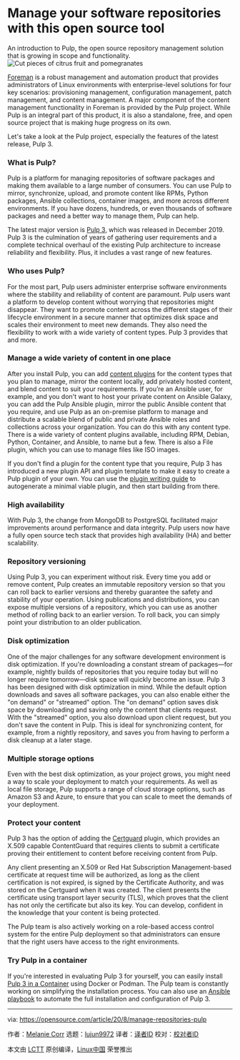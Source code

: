 [#]: collector: (lujun9972)
[#]: translator: (geekpi)
[#]: reviewer: ( )
[#]: publisher: ( )
[#]: url: ( )
[#]: subject: (Manage your software repositories with this open source tool)
[#]: via: (https://opensource.com/article/20/8/manage-repositories-pulp)
[#]: author: (Melanie Corr https://opensource.com/users/melanie-corr)

Manage your software repositories with this open source tool
======
An introduction to Pulp, the open source repository management solution
that is growing in scope and functionality.
![Cut pieces of citrus fruit and pomegranates][1]

[Foreman][2] is a robust management and automation product that provides administrators of Linux environments with enterprise-level solutions for four key scenarios: provisioning management, configuration management, patch management, and content management. A major component of the content management functionality in Foreman is provided by the Pulp project. While Pulp is an integral part of this product, it is also a standalone, free, and open source project that is making huge progress on its own.

Let's take a look at the Pulp project, especially the features of the latest release, Pulp 3.

### What is Pulp?

Pulp is a platform for managing repositories of software packages and making them available to a large number of consumers. You can use Pulp to mirror, synchronize, upload, and promote content like RPMs, Python packages, Ansible collections, container images, and more across different environments. If you have dozens, hundreds, or even thousands of software packages and need a better way to manage them, Pulp can help.

The latest major version is [Pulp 3][3], which was released in December 2019. Pulp 3 is the culmination of years of gathering user requirements and a complete technical overhaul of the existing Pulp architecture to increase reliability and flexibility. Plus, it includes a vast range of new features.

### Who uses Pulp?

For the most part, Pulp users administer enterprise software environments where the stability and reliability of content are paramount. Pulp users want a platform to develop content without worrying that repositories might disappear. They want to promote content across the different stages of their lifecycle environment in a secure manner that optimizes disk space and scales their environment to meet new demands. They also need the flexibility to work with a wide variety of content types. Pulp 3 provides that and more.

### Manage a wide variety of content in one place

After you install Pulp, you can add [content plugins][4] for the content types that you plan to manage, mirror the content locally, add privately hosted content, and blend content to suit your requirements. If you’re an Ansible user, for example, and you don't want to host your private content on Ansible Galaxy, you can add the Pulp Ansible plugin, mirror the public Ansible content that you require, and use Pulp as an on-premise platform to manage and distribute a scalable blend of public and private Ansible roles and collections across your organization. You can do this with any content type. There is a wide variety of content plugins available, including RPM, Debian, Python, Container, and Ansible, to name but a few. There is also a File plugin, which you can use to manage files like ISO images.

If you don't find a plugin for the content type that you require, Pulp 3 has introduced a new plugin API and plugin template to make it easy to create a Pulp plugin of your own. You can use the [plugin writing guide][5] to autogenerate a minimal viable plugin, and then start building from there.

### High availability

With Pulp 3, the change from MongoDB to PostgreSQL facilitated major improvements around performance and data integrity. Pulp users now have a fully open source tech stack that provides high availability (HA) and better scalability.

### Repository versioning

Using Pulp 3, you can experiment without risk. Every time you add or remove content, Pulp creates an immutable repository version so that you can roll back to earlier versions and thereby guarantee the safety and stability of your operation. Using publications and distributions, you can expose multiple versions of a repository, which you can use as another method of rolling back to an earlier version. To roll back, you can simply point your distribution to an older publication.

### Disk optimization

One of the major challenges for any software development environment is disk optimization. If you're downloading a constant stream of packages—for example, nightly builds of repositories that you require today but will no longer require tomorrow—disk space will quickly become an issue. Pulp 3 has been designed with disk optimization in mind. While the default option downloads and saves all software packages, you can also enable either the "on demand" or "streamed" option. The "on demand" option saves disk space by downloading and saving only the content that clients request. With the "streamed" option, you also download upon client request, but you don't save the content in Pulp. This is ideal for synchronizing content, for example, from a nightly repository, and saves you from having to perform a disk cleanup at a later stage.

### Multiple storage options

Even with the best disk optimization, as your project grows, you might need a way to scale your deployment to match your requirements. As well as local file storage, Pulp supports a range of cloud storage options, such as Amazon S3 and Azure, to ensure that you can scale to meet the demands of your deployment.

### Protect your content

Pulp 3 has the option of adding the [Certguard][6] plugin, which provides an X.509 capable ContentGuard that requires clients to submit a certificate proving their entitlement to content before receiving content from Pulp.

Any client presenting an X.509 or Red Hat Subscription Management-based certificate at request time will be authorized, as long as the client certification is not expired, is signed by the Certificate Authority, and was stored on the Certguard when it was created. The client presents the certificate using transport layer security (TLS), which proves that the client has not only the certificate but also its key. You can develop, confident in the knowledge that your content is being protected.

The Pulp team is also actively working on a role-based access control system for the entire Pulp deployment so that administrators can ensure that the right users have access to the right environments.

### Try Pulp in a container

If you're interested in evaluating Pulp 3 for yourself, you can easily install [Pulp 3 in a Container][7] using Docker or Podman. The Pulp team is constantly working on simplifying the installation process. You can also use an [Ansible playbook][8] to automate the full installation and configuration of Pulp 3.

--------------------------------------------------------------------------------

via: https://opensource.com/article/20/8/manage-repositories-pulp

作者：[Melanie Corr][a]
选题：[lujun9972][b]
译者：[译者ID](https://github.com/译者ID)
校对：[校对者ID](https://github.com/校对者ID)

本文由 [LCTT](https://github.com/LCTT/TranslateProject) 原创编译，[Linux中国](https://linux.cn/) 荣誉推出

[a]: https://opensource.com/users/melanie-corr
[b]: https://github.com/lujun9972
[1]: https://opensource.com/sites/default/files/styles/image-full-size/public/lead-images/fruit-orange-pomegranate-pulp-unsplash.jpg?itok=4cvODZDJ (Oranges and pomegranates)
[2]: https://opensource.com/article/17/8/system-management-foreman
[3]: https://pulpproject.org/about-pulp-3/
[4]: https://pulpproject.org/content-plugins/
[5]: https://docs.pulpproject.org/plugins/plugin-writer/index.html
[6]: https://pulp-certguard.readthedocs.io/en/latest/
[7]: https://pulpproject.org/pulp-in-one-container/
[8]: https://pulp-installer.readthedocs.io/en/latest/
